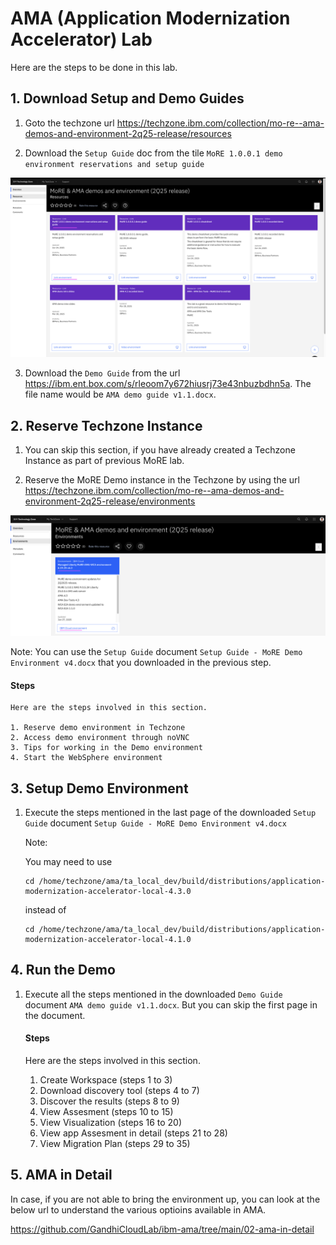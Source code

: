 # AMA  (Application Modernization Accelerator) Lab

Here are the steps to be done in this lab. 

## 1. Download Setup and Demo Guides

1. Goto the techzone url https://techzone.ibm.com/collection/mo-re--ama-demos-and-environment-2q25-release/resources

2. Download the `Setup Guide` doc from the tile `MoRE 1.0.0.1 demo environment reservations and setup guide`

<img src="images/image5.png">

3. Download the `Demo Guide` from the url https://ibm.ent.box.com/s/rleoom7y672hiusrj73e43nbuzbdhn5a. The file name would be `AMA demo guide v1.1.docx`.

## 2. Reserve Techzone Instance

1. You can skip this section, if you have already created a Techzone Instance as part of previous MoRE lab.

2. Reserve the MoRE Demo instance in the Techzone by using the url https://techzone.ibm.com/collection/mo-re--ama-demos-and-environment-2q25-release/environments

<img src="images/image4.png">

Note: You can use the `Setup Guide` document `Setup Guide - MoRE Demo Environment v4.docx` that you downloaded in the previous step.

#### Steps

    Here are the steps involved in this section.

    1. Reserve demo environment in Techzone
    2. Access demo environment through noVNC
    3. Tips for working in the Demo environment
    4. Start the WebSphere environment 

## 3. Setup Demo Environment

1. Execute the steps mentioned in the last page of the downloaded `Setup Guide` document `Setup Guide - MoRE Demo Environment v4.docx`

    Note:

    You may need to use
    ```
    cd /home/techzone/ama/ta_local_dev/build/distributions/application-modernization-accelerator-local-4.3.0
    ```
    instead of 
    ```
    cd /home/techzone/ama/ta_local_dev/build/distributions/application-modernization-accelerator-local-4.1.0
    ```

## 4. Run the Demo

1. Execute all the steps mentioned in the downloaded `Demo Guide` document `AMA demo guide v1.1.docx`. But you can skip the first page in the document.

    #### Steps

    Here are the steps involved in this section.

    1. Create Workspace (steps 1 to 3)
    2. Download discovery tool (steps 4 to 7)
    3. Discover the results (steps 8 to 9)
    4. View Assesment (steps 10 to 15)
    5. View Visualization (steps 16 to 20)
    6. View app Assesment in detail (steps 21 to 28)
    6. View Migration Plan (steps 29 to 35)

## 5. AMA in Detail

In case, if you are not able to bring the environment up, you can look at the below url to understand the various optioins available in AMA.

 https://github.com/GandhiCloudLab/ibm-ama/tree/main/02-ama-in-detail